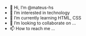- 👋 Hi, I’m @mateus-hs
- 👀 I’m interested in technology
- 🌱 I’m currently learning HTML, CSS
- 💞️ I’m looking to collaborate on ...
- 📫 How to reach me ...

<!---
mateus-hs/mateus-hs is a ✨ special ✨ repository because its `README.md` (this file) appears on your GitHub profile.
You can click the Preview link to take a look at your changes.
--->
